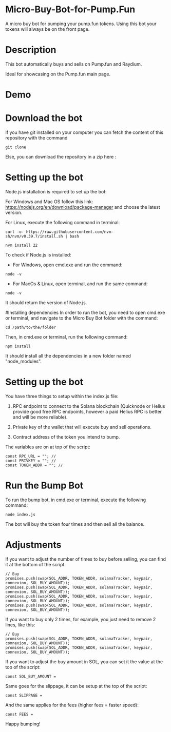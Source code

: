 # Micro-Buy-Bot-for-Pump.Fun
A micro buy bot for pumping your pump.fun tokens. Using this bot your tokens will always be on the front page.
# Description
This bot automatically buys and sells on Pump.fun and Raydium.

Ideal for showcasing on the Pump.fun main page.
# Demo

# Download the bot
If you have git installed on your computer you can fetch the content of this repository with the command

``` 
git clone 

```
Else, you can download the repository in a zip here : 

# Setting up the bot

Node.js installation is required to set up the bot:

For Windows and Mac OS follow this link: https://nodejs.org/en/download/package-manager and choose the latest version. 

For Linux, execute the following command in terminal:
```
curl -o- https://raw.githubusercontent.com/nvm-sh/nvm/v0.39.7/install.sh | bash

nvm install 22
```
To check if Node.js is installed:

+ For Windows, open cmd.exe and run the command:
```
node -v
```
+ For MacOs & Linux, open terminal, and run the same command:
```
node -v
```
It should return the version of Node.js.

#Installing dependencies
In order to run the bot, you need to open cmd.exe or terminal, and navigate to the Micro Buy Bot folder with the command:

```
cd /path/to/the/folder
```
Then, in cmd.exe or terminal, run the following command:

```
npm install
```
It should install all the dependencies in a new folder named "node_modules".

# Setting up the bot

You have three things to setup within the index.js file:
1. RPC endpoint to connect to the Solana blockchain (Quicknode or Helius provide good free RPC endpoints, however a paid Helius RPC is better and will be more reliable).

2. Private key of the wallet that will execute buy and sell operations.

3. Contract address of the token you intend to bump.

The variables are on at top of the script:

```
const RPC_URL = ""; // 
const PRIVKEY = ""; // 
const TOKEN_ADDR = ""; // 
```
# Run the Bump Bot

To run the bump bot, in cmd.exe or terminal, execute the following command:

```
node index.js
```
The bot will buy the token four times and then sell all the balance.

# Adjustments

If you want to adjust the number of times to buy before selling, you can find it at the bottom of the script.

```
// Buy
promises.push(swap(SOL_ADDR, TOKEN_ADDR, solanaTracker, keypair, connexion, SOL_BUY_AMOUNT));
promises.push(swap(SOL_ADDR, TOKEN_ADDR, solanaTracker, keypair, connexion, SOL_BUY_AMOUNT));
promises.push(swap(SOL_ADDR, TOKEN_ADDR, solanaTracker, keypair, connexion, SOL_BUY_AMOUNT));
promises.push(swap(SOL_ADDR, TOKEN_ADDR, solanaTracker, keypair, connexion, SOL_BUY_AMOUNT));
```
If you want to buy only 2 times, for example, you just need to remove 2 lines, like this:

```
// Buy
promises.push(swap(SOL_ADDR, TOKEN_ADDR, solanaTracker, keypair, connexion, SOL_BUY_AMOUNT));
promises.push(swap(SOL_ADDR, TOKEN_ADDR, solanaTracker, keypair, connexion, SOL_BUY_AMOUNT));
```
If you want to adjust the buy amount in SOL, you can set it the value at the top of the script:

```
const SOL_BUY_AMOUNT =

```
Same goes for the slippage, it can be setup at the top of the script:

```
const SLIPPAGE = 

```
And the same applies for the fees (higher fees = faster speed):

```
const FEES =
```
Happy bumping!
